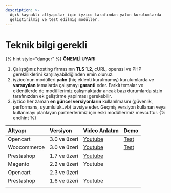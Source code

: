 ```yaml
---
description: >-
  Açık kaynaklı altyapılar için iyzico tarafından yalın kurulumlarda
  geliştirilmiş ve test edilmiş modüller.
---
```


# Teknik bilgi gerekli

{% hint style="danger" %}
**ÖNEMLİ UYARI**

1. Çalıştığınız hosting firmasının **TLS 1.2**, cURL, openssl ve PHP gerekliliklerini karşılayabildiğinden emin olunuz.
2. iyzico'nun modülleri **yalın** \(hiç eklenti kurulmamış\) kurulumlarda ve **varsayılan** temalarda çalışmayı **garanti** eder. Farklı temalar ve eklentilerde de modüllerimiz çalışmaktadır ancak bazı durumlarda sizin tarafınızdan ek geliştirme yapılması gerekebilir.
3. iyzico her zaman **en güncel versiyonların** kullanılmasını \(güvenlik, performans, uyumluluk..vb\) tavsiye eder. Geçmiş versiyon kullanan veya kullanmayı planlayan partnerlerimiz için eski modüllerimiz mevcuttur.
{% endhint %}

| Altyapı | Versiyon | Video Anlatım | Demo |
| :--- | :--- | :--- | :--- |
| Opencart | 3.0 ve üzeri | [Youtube](https://www.youtube.com/watch?v=b3P_SuLMg0c) | [Test](https://www.iyziodeme.com/test/opencart/3.0.2.0/upload/) |
| Woocommerce | 3.0 ve üzeri | [Youtube](https://www.youtube.com/watch?v=_BjALWaLuZU) | [Test](https://www.iyziodeme.com/test/woocommerce/) |
| Prestashop | 1.7 ve üzeri | [Youtube](https://www.youtube.com/watch?v=7pLjPOErh20) |  |
| Magento | 2.2 ve üzeri | Youtube |  |
| Opencart | 2.3 ve üzeri |  |  |
| Prestashop | 1.6 ve üzeri | Youtube |  |
|  |  |  |  |

